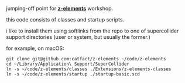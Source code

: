 jumping-off point for [**z-elements**](http://moth-object.com/workshop/z-elements/) workshop.

this code consists of classes and startup scripts.

i like to install them using softlinks from the repo to one of supercollider support directories (user or system, but usually the former.)

for example, on macOS:

```
git clone git@github.com:catfact/z-elements ~/code/z-elements
cd ~/Library/Application\ Support/SuperCollider
ln -s ~/code/z-elements/classes ./Extensions/z-elements-classes
ln -s ~/code/z-elements/startup ./startup-basic.scd
```

